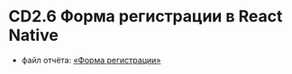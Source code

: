 # CD2.6 Форма регистрации в React Native

- файл отчёта: [«Форма регистрации»](https://github.com/bitcoineazy/Android_Apps/blob/main/CD26_Form/Report_CD26.pdf)
